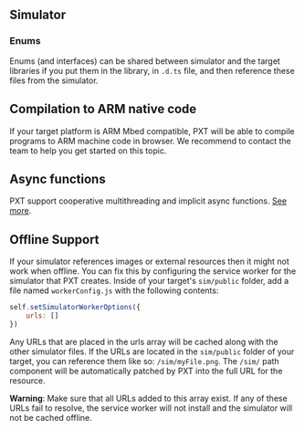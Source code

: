 ## Simulator

### Enums

Enums (and interfaces) can be shared between simulator and the target libraries
if you put them in the library, in `.d.ts` file, and then reference these
files from the simulator.

## Compilation to ARM native code

If your target platform is ARM Mbed compatible, PXT will be able to compile programs to ARM machine code in browser.
We recommend to contact the team to help you get started on this topic.

## Async functions

PXT support cooperative multithreading and implicit async functions.
[See more](/async).


## Offline Support

If your simulator references images or external resources then it might not work
when offline. You can fix this by configuring the service worker for the simulator
that PXT creates. Inside of your target's `sim/public` folder, add a file named
`workerConfig.js` with the following contents:

```javascript
self.setSimulatorWorkerOptions({
    urls: []
})
```

Any URLs that are placed in the urls array will be cached along with the other simulator
files. If the URLs are located in the `sim/public` folder of your target, you can reference
them like so: `/sim/myFile.png`. The `/sim/` path component will be automatically patched
by PXT into the full URL for the resource.

**Warning**: Make sure that all URLs added to this array exist. If any of these URLs fail to resolve,
the service worker will not install and the simulator will not be cached offline.

